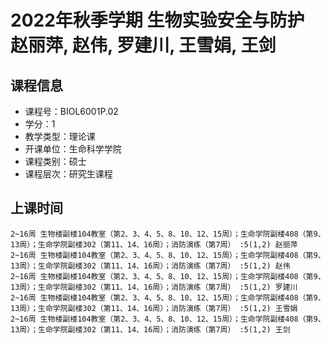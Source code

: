 # 2022年秋季学期 生物实验安全与防护 赵丽萍, 赵伟, 罗建川, 王雪娟, 王剑






## 课程信息

- 课程号：BIOL6001P.02
- 学分：1
- 教学类型：理论课
- 开课单位：生命科学学院
- 课程类别：硕士
- 课程层次：研究生课程

## 上课时间

```
2~16周 生物楼副楼104教室（第2、3、4、5、8、10、12、15周）；生命学院副楼408（第9、13周）；生命学院副楼302（第11、14、16周）；消防演练（第7周） :5(1,2) 赵丽萍
2~16周 生物楼副楼104教室（第2、3、4、5、8、10、12、15周）；生命学院副楼408（第9、13周）；生命学院副楼302（第11、14、16周）；消防演练（第7周） :5(1,2) 赵伟
2~16周 生物楼副楼104教室（第2、3、4、5、8、10、12、15周）；生命学院副楼408（第9、13周）；生命学院副楼302（第11、14、16周）；消防演练（第7周） :5(1,2) 罗建川
2~16周 生物楼副楼104教室（第2、3、4、5、8、10、12、15周）；生命学院副楼408（第9、13周）；生命学院副楼302（第11、14、16周）；消防演练（第7周） :5(1,2) 王雪娟
2~16周 生物楼副楼104教室（第2、3、4、5、8、10、12、15周）；生命学院副楼408（第9、13周）；生命学院副楼302（第11、14、16周）；消防演练（第7周） :5(1,2) 王剑
```

